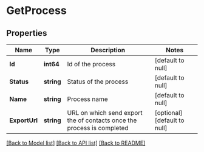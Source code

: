 # GetProcess

## Properties
Name | Type | Description | Notes
------------ | ------------- | ------------- | -------------
**Id** | **int64** | Id of the process | [default to null]
**Status** | **string** | Status of the process | [default to null]
**Name** | **string** | Process name | [default to null]
**ExportUrl** | **string** | URL on which send export the of contacts once the process is completed | [optional] [default to null]

[[Back to Model list]](../README.md#documentation-for-models) [[Back to API list]](../README.md#documentation-for-api-endpoints) [[Back to README]](../README.md)

